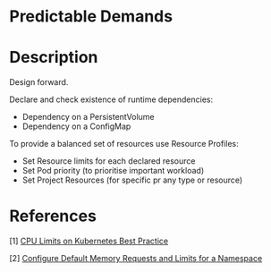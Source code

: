 # Predictable Demands

# Description

Design forward.

Declare and check existence of runtime dependencies:

* Dependency on a PersistentVolume
* Dependency on a ConfigMap

To provide a balanced set of resources use Resource Profiles:

* Set Resource limits for each declared resource
* Set Pod priority (to prioritise important workload)
* Set Project Resources (for specific pr any type or resource)

# References

[1] [CPU Limits on Kubernetes Best Practice](https://home.robusta.dev/blog/stop-using-cpu-limits)

[2] [Configure Default Memory Requests and Limits for a Namespace](https://kubernetes.io/docs/tasks/administer-cluster/manage-resources/memory-default-namespace/)
